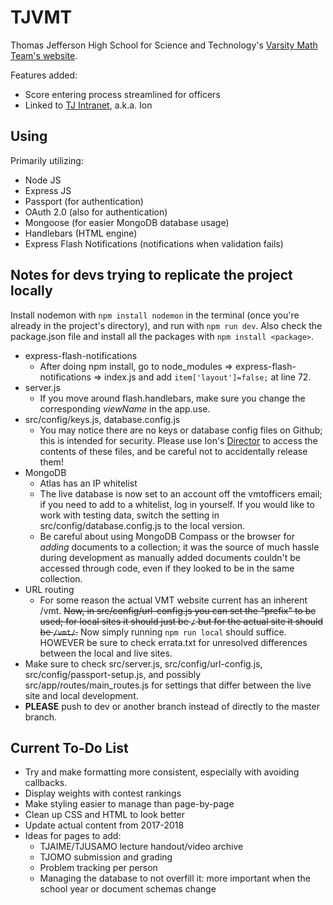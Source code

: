 # TJVMT
Thomas Jefferson High School for Science and Technology's [Varsity Math Team's website](https://activities.tjhsst.edu/vmt/).

Features added:
* Score entering process streamlined for officers
* Linked to [TJ Intranet](https://ion.tjhsst.edu), a.k.a. Ion
## Using
Primarily utilizing:
* Node JS
* Express JS
* Passport (for authentication)
* OAuth 2.0 (also for authentication)
* Mongoose (for easier MongoDB database usage)
* Handlebars (HTML engine)
* Express Flash Notifications (notifications when validation fails)
## Notes for devs trying to replicate the project locally
Install nodemon with `npm install nodemon` in the terminal (once you're already in the project's directory), and run with `npm run dev`. Also check the package.json file and install all the packages with `npm install <package>`.
* express-flash-notifications
  * After doing npm install, go to node_modules => express-flash-notifications => index.js and add `item['layout']=false;` at line 72.
* server.js
  * If you move around flash.handlebars, make sure you change the corresponding *viewName* in the app.use.
* src/config/keys.js, database.config.js
  * You may notice there are no keys or database config files on Github; this is intended for security. Please use Ion's [Director](http://director.tjhsst.edu) to access the contents of these files, and be careful not to accidentally release them!
* MongoDB
  * Atlas has an IP whitelist
  * The live database is now set to an account off the vmtofficers email; if you need to add to a whitelist, log in yourself. If you would like to work with testing data, switch the setting in src/config/database.config.js to the local version.
  * Be careful about using MongoDB Compass or the browser for *adding* documents to a collection; it was the source of much hassle during development as manually added documents couldn't be accessed through code, even if they looked to be in the same collection.
* URL routing
  * For some reason the actual VMT website current has an inherent /vmt. ~~Now, in src/config/url-config.js you can set the "prefix" to be used; for local sites it should just be `/` but for the actual site it should be `/vmt/`.~~ Now simply running `npm run local` should suffice. HOWEVER be sure to check errata.txt for unresolved differences between the local and live sites.
* Make sure to check src/server.js, src/config/url-config.js, src/config/passport-setup.js, and possibly src/app/routes/main_routes.js for settings that differ between the live site and local development.
* **PLEASE** push to dev or another branch instead of directly to the master branch.
## Current To-Do List
* Try and make formatting more consistent, especially with avoiding callbacks.
* Display weights with contest rankings
* Make styling easier to manage than page-by-page
* Clean up CSS and HTML to look better
* Update actual content from 2017-2018
* Ideas for pages to add:
  * TJAIME/TJUSAMO lecture handout/video archive
  * TJOMO submission and grading
  * Problem tracking per person
  * Managing the database to not overfill it: more important when the school year or document schemas change
